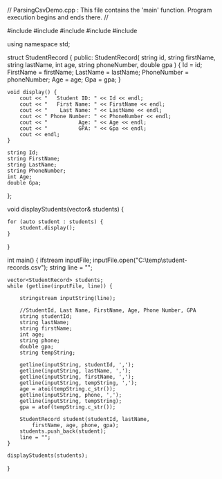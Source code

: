 
// ParsingCsvDemo.cpp : This file contains the 'main' function. Program execution begins and ends there.
//

#include <iostream>
#include <string>
#include <fstream>
#include <sstream>
#include <vector>

using namespace std;

struct StudentRecord {
public:
    StudentRecord(
        string id,
        string firstName,
        string lastName,
        int age,
        string phoneNumber,
        double gpa
    ) {
        Id = id;
        FirstName = firstName;
        LastName = lastName;
        PhoneNumber = phoneNumber;
        Age = age;
        Gpa = gpa;
    }

    void display() {
        cout << "   Student ID: " << Id << endl;
        cout << "   First Name: " << FirstName << endl;
        cout << "    Last Name: " << LastName << endl;
        cout << " Phone Number: " << PhoneNumber << endl;
        cout << "          Age: " << Age << endl;
        cout << "          GPA: " << Gpa << endl;
        cout << endl;
    }

    string Id;
    string FirstName;
    string LastName;
    string PhoneNumber;
    int Age;
    double Gpa;

};

void displayStudents(vector<StudentRecord>& students) {

    for (auto student : students) {
        student.display();
    }
}

int main()
{
    ifstream inputFile;
    inputFile.open("C:\\temp\\student-records.csv");
    string line = "";

    vector<StudentRecord> students;
    while (getline(inputFile, line)) {

        stringstream inputString(line);

        //StudentId, Last Name, FirstName, Age, Phone Number, GPA
        string studentId;
        string lastName;
        string firstName;
        int age;
        string phone;
        double gpa;
        string tempString;

        getline(inputString, studentId, ',');
        getline(inputString, lastName, ',');
        getline(inputString, firstName, ',');
        getline(inputString, tempString, ',');
        age = atoi(tempString.c_str());
        getline(inputString, phone, ',');
        getline(inputString, tempString);
        gpa = atof(tempString.c_str());

        StudentRecord student(studentId, lastName,
            firstName, age, phone, gpa);
        students.push_back(student);
        line = "";
    }

    displayStudents(students);
}


